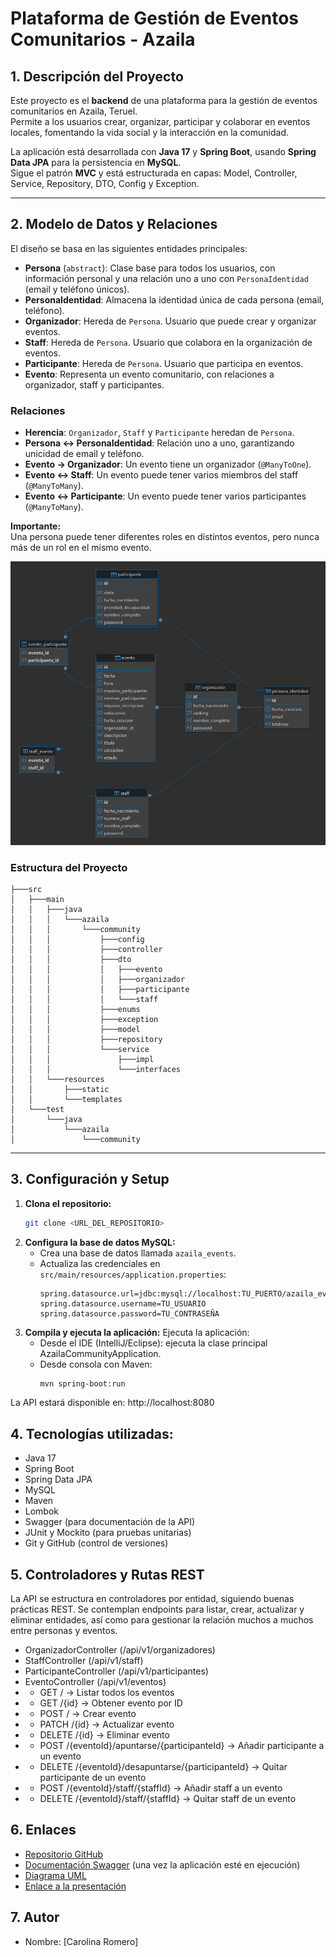 # Plataforma de Gestión de Eventos Comunitarios - Azaila
## 1. Descripción del Proyecto

Este proyecto es el **backend** de una plataforma para la gestión de eventos comunitarios en Azaila, Teruel.  
Permite a los usuarios crear, organizar, participar y colaborar en eventos locales, fomentando la vida social y la interacción en la comunidad.

La aplicación está desarrollada con **Java 17** y **Spring Boot**, usando **Spring Data JPA** para la persistencia en **MySQL**.  
Sigue el patrón **MVC** y está estructurada en capas: Model, Controller, Service, Repository, DTO, Config y Exception.

---

## 2. Modelo de Datos y Relaciones

El diseño se basa en las siguientes entidades principales:

- **Persona** (`abstract`): Clase base para todos los usuarios, con información personal y una relación uno a uno con `PersonaIdentidad` (email y teléfono únicos).
- **PersonaIdentidad**: Almacena la identidad única de cada persona (email, teléfono).
- **Organizador**: Hereda de `Persona`. Usuario que puede crear y organizar eventos.
- **Staff**: Hereda de `Persona`. Usuario que colabora en la organización de eventos.
- **Participante**: Hereda de `Persona`. Usuario que participa en eventos.
- **Evento**: Representa un evento comunitario, con relaciones a organizador, staff y participantes.

### Relaciones

- **Herencia**: `Organizador`, `Staff` y `Participante` heredan de `Persona`.
- **Persona ↔ PersonaIdentidad**: Relación uno a uno, garantizando unicidad de email y teléfono.
- **Evento → Organizador**: Un evento tiene un organizador (`@ManyToOne`).
- **Evento ↔ Staff**: Un evento puede tener varios miembros del staff (`@ManyToMany`).
- **Evento ↔ Participante**: Un evento puede tener varios participantes (`@ManyToMany`).

**Importante:**  
Una persona puede tener diferentes roles en distintos eventos, pero nunca más de un rol en el mismo evento.

![img.png](img.png)

### Estructura del Proyecto
```
├───src
│   ├───main
│   │   ├───java
│   │   │   └───azaila
│   │   │       └───community
│   │   │           ├───config
│   │   │           ├───controller
│   │   │           ├───dto
│   │   │           │   ├───evento
│   │   │           │   ├───organizador
│   │   │           │   ├───participante
│   │   │           │   └───staff
│   │   │           ├───enums
│   │   │           ├───exception
│   │   │           ├───model
│   │   │           ├───repository
│   │   │           └───service
│   │   │               ├───impl
│   │   │               └───interfaces
│   │   └───resources
│   │       ├───static
│   │       └───templates
│   └───test
│       └───java
│           └───azaila
│               └───community
```
---

## 3. Configuración y Setup

1. **Clona el repositorio:**
   ```bash
   git clone <URL_DEL_REPOSITORIO>
   ```
2. **Configura la base de datos MySQL:**
   - Crea una base de datos llamada `azaila_events`.
   - Actualiza las credenciales en `src/main/resources/application.properties`:
     ```properties
     spring.datasource.url=jdbc:mysql://localhost:TU_PUERTO/azaila_events
     spring.datasource.username=TU_USUARIO
     spring.datasource.password=TU_CONTRASEÑA
     ```
3. **Compila y ejecuta la aplicación:**
   Ejecuta la aplicación:
   - Desde el IDE (IntelliJ/Eclipse): ejecuta la clase principal AzailaCommunityApplication.
   - Desde consola con Maven:
     ```bash
     mvn spring-boot:run
     ```
La API estará disponible en: http://localhost:8080

## 4. Tecnologías utilizadas:
   - Java 17
   - Spring Boot
   - Spring Data JPA
   - MySQL
   - Maven
   - Lombok
   - Swagger (para documentación de la API)
   - JUnit y Mockito (para pruebas unitarias)
   - Git y GitHub (control de versiones)

## 5. Controladores y Rutas REST
La API se estructura en controladores por entidad, siguiendo buenas prácticas REST. Se contemplan endpoints para listar, crear, actualizar y eliminar entidades, así como para gestionar la relación muchos a muchos entre personas y eventos.
- OrganizadorController (/api/v1/organizadores)
- StaffController (/api/v1/staff)
- ParticipanteController (/api/v1/participantes)
- EventoController (/api/v1/eventos)
- - GET / → Listar todos los eventos
- - GET /{id} → Obtener evento por ID
- - POST / → Crear evento
- - PATCH /{id} → Actualizar evento
- - DELETE /{id} → Eliminar evento
- - POST /{eventoId}/apuntarse/{participanteId} → Añadir participante a un evento
- - DELETE /{eventoId}/desapuntarse/{participanteId} → Quitar participante de un evento
- - POST /{eventoId}/staff/{staffId} → Añadir staff a un evento
- - DELETE /{eventoId}/staff/{staffId} → Quitar staff de un evento
## 6. Enlaces
- [Repositorio GitHub](<URL_DEL_REPOSITORIO>)
- [Documentación Swagger](http://localhost:8080/swagger-ui.html) (una vez la aplicación esté en ejecución)
- [Diagrama UML](./docs/diagrama_uml.png)
- [Enlace a la presentación](<URL_DE_LA_PRESENTACION>)
## 7. Autor
  - Nombre: [Carolina Romero]
